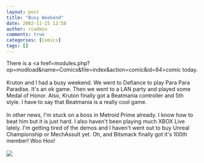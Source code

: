 ```yaml
---
layout: post
title: "Busy Weekend"
date: 2002-11-25 12:58
author: rcadmin
comments: true
categories: [Comics]
tags: []
---
```

There is a <a href=modules.php?op=modload&name=Comics&file=index&action=comic&id=84>comic</a> today.
<br />
<br />
Kruton and I had a busy weekend. We went to Defiance to play Para Para Paradise. It's an ok game. Then we went to a LAN party and played some Medal of Honor. Also, Kruton finally got a Beatmania controller and 5th style. I have to say that Beatmania is a really cool game. 
<br />
<br />
In other news, I'm stuck on a boss in Metroid Prime already. I know how to beat him but it is just hard. I also haven't been playing much XBOX Live lately. I'm getting tired of the demos and I haven't went out to buy Unreal Championship or MechAssult yet. Oh, and Bitsmack finally got it's 100th member! Woo Hoo!<br /><br /><!--more--><img src='http://dl.bitsmack.com/comics/20021125.gif'   />
